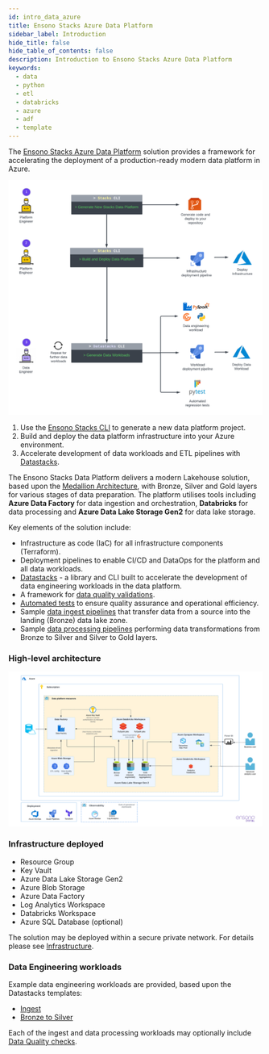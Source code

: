 ```yaml
---
id: intro_data_azure
title: Ensono Stacks Azure Data Platform
sidebar_label: Introduction
hide_title: false
hide_table_of_contents: false
description: Introduction to Ensono Stacks Azure Data Platform
keywords:
  - data
  - python
  - etl
  - databricks
  - azure
  - adf
  - template
---
```


The [Ensono Stacks Azure Data Platform](https://github.com/ensono/stacks-azure-data) solution provides
a framework for accelerating the deployment of a production-ready modern data platform in Azure.

![Ensono Stacks Data Overview](images/stacks-data-overview.png)

1. Use the [Ensono Stacks CLI](https://stacks.ensono.com/docs/stackscli/about) to generate a new data platform project.
2. Build and deploy the data platform infrastructure into your Azure environment.
3. Accelerate development of data workloads and ETL pipelines with [Datastacks](etl_pipelines/datastacks.md).

The Ensono Stacks Data Platform delivers a modern Lakehouse solution, based upon the [Medallion Architecture](etl_pipelines/etl_intro_data_azure.md#medallion-architecture), with Bronze, Silver and Gold layers for various stages of data preparation. The platform utilises tools including **Azure Data Factory** for data ingestion and orchestration, **Databricks** for data processing and **Azure Data Lake Storage Gen2** for data lake storage.

Key elements of the solution include:

- Infrastructure as code (IaC) for all infrastructure components (Terraform).
- Deployment pipelines to enable CI/CD and DataOps for the platform and all data workloads.
- [Datastacks](./etl_pipelines/datastacks.md) - a library and CLI built to accelerate the development of data engineering
workloads in the data platform.
- A framework for [data quality validations](./etl_pipelines/data_quality_azure.md).
- [Automated tests](./etl_pipelines/testing_data_azure.md) to ensure quality assurance and operational efficiency.
- Sample [data ingest pipelines](./etl_pipelines/ingest_data_azure.md) that transfer data from a source into the landing (Bronze) data lake zone.
- Sample [data processing pipelines](./etl_pipelines/data_processing.md) performing data transformations from Bronze to Silver and Silver to Gold layers.

### High-level architecture

![High-level architecture](./images/Stacks_Azure_Data_Platform-HLD.png)

### Infrastructure deployed

- Resource Group
- Key Vault
- Azure Data Lake Storage Gen2
- Azure Blob Storage
- Azure Data Factory
- Log Analytics Workspace
- Databricks Workspace
- Azure SQL Database (optional)

The solution may be deployed within a secure private network. For details please see [Infrastructure](./infrastructure_data_azure.md).

### Data Engineering workloads

Example data engineering workloads are provided, based upon the Datastacks templates:

- [Ingest](./etl_pipelines/ingest_data_azure.md)
- [Bronze to Silver](./etl_pipelines/data_processing.md)

Each of the ingest and data processing workloads may optionally include [Data Quality checks](./etl_pipelines/data_quality_azure.md).
